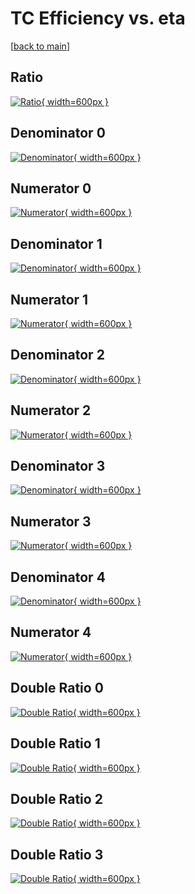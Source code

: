 # TC Efficiency vs. eta

[[back to main](./)]



## Ratio

[![Ratio](../mtv/var/TC_base_11_0_eff_eta.png){ width=600px }](../mtv/var/TC_base_11_0_eff_eta.pdf)

## Denominator 0

[![Denominator](../mtv/den/TC_base_11_0_eff_eta_den0.png){ width=600px }](../mtv/den/TC_base_11_0_eff_eta_den0.pdf)

## Numerator 0

[![Numerator](../mtv/num/TC_base_11_0_eff_eta_num0.png){ width=600px }](../mtv/num/TC_base_11_0_eff_eta_num0.pdf)

## Denominator 1

[![Denominator](../mtv/den/TC_base_11_0_eff_eta_den1.png){ width=600px }](../mtv/den/TC_base_11_0_eff_eta_den1.pdf)

## Numerator 1

[![Numerator](../mtv/num/TC_base_11_0_eff_eta_num1.png){ width=600px }](../mtv/num/TC_base_11_0_eff_eta_num1.pdf)

## Denominator 2

[![Denominator](../mtv/den/TC_base_11_0_eff_eta_den2.png){ width=600px }](../mtv/den/TC_base_11_0_eff_eta_den2.pdf)

## Numerator 2

[![Numerator](../mtv/num/TC_base_11_0_eff_eta_num2.png){ width=600px }](../mtv/num/TC_base_11_0_eff_eta_num2.pdf)

## Denominator 3

[![Denominator](../mtv/den/TC_base_11_0_eff_eta_den3.png){ width=600px }](../mtv/den/TC_base_11_0_eff_eta_den3.pdf)

## Numerator 3

[![Numerator](../mtv/num/TC_base_11_0_eff_eta_num3.png){ width=600px }](../mtv/num/TC_base_11_0_eff_eta_num3.pdf)

## Denominator 4

[![Denominator](../mtv/den/TC_base_11_0_eff_eta_den4.png){ width=600px }](../mtv/den/TC_base_11_0_eff_eta_den4.pdf)

## Numerator 4

[![Numerator](../mtv/num/TC_base_11_0_eff_eta_num4.png){ width=600px }](../mtv/num/TC_base_11_0_eff_eta_num4.pdf)

## Double Ratio 0

[![Double Ratio](../mtv/ratio/TC_base_11_0_eff_eta_ratio0.png){ width=600px }](../mtv/ratio/TC_base_11_0_eff_eta_ratio0.pdf)

## Double Ratio 1

[![Double Ratio](../mtv/ratio/TC_base_11_0_eff_eta_ratio1.png){ width=600px }](../mtv/ratio/TC_base_11_0_eff_eta_ratio1.pdf)

## Double Ratio 2

[![Double Ratio](../mtv/ratio/TC_base_11_0_eff_eta_ratio2.png){ width=600px }](../mtv/ratio/TC_base_11_0_eff_eta_ratio2.pdf)

## Double Ratio 3

[![Double Ratio](../mtv/ratio/TC_base_11_0_eff_eta_ratio3.png){ width=600px }](../mtv/ratio/TC_base_11_0_eff_eta_ratio3.pdf)

